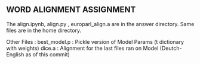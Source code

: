## WORD ALIGNMENT ASSIGNMENT


The align.ipynb, align.py , europarl_align.a are in the answer directory. Same files are in the home directory. 


Other Files : 
best_model.p : Pickle version of Model  Params (t dictionary with weights)
dice.a : Alignment for the last files ran on Model (Deutch-English as of this commit)

